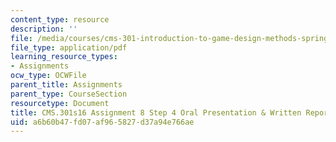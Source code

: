 ```yaml
---
content_type: resource
description: ''
file: /media/courses/cms-301-introduction-to-game-design-methods-spring-2016/a6b60b47fd07af965827d37a94e766ae_MITCMS_301S16_Assign8_Stp4.pdf
file_type: application/pdf
learning_resource_types:
- Assignments
ocw_type: OCWFile
parent_title: Assignments
parent_type: CourseSection
resourcetype: Document
title: CMS.301s16 Assignment 8 Step 4 Oral Presentation & Written Report Instructions
uid: a6b60b47-fd07-af96-5827-d37a94e766ae
---
```

